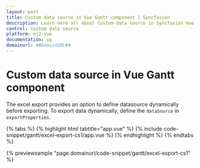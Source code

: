 ```yaml
---
layout: post
title: Custom data source in Vue Gantt component | Syncfusion
description: Learn here all about Custom data source in Syncfusion Vue Gantt component of Syncfusion Essential JS 2 and more.
control: Custom data source 
platform: ej2-vue
documentation: ug
domainurl: ##DomainURL##
---
```


# Custom data source in Vue Gantt component

The excel export provides an option to define datasource dynamically before exporting. To export data dynamically, define the `dataSource` in `exportProperties`.

{% tabs %}
{% highlight html tabtitle="app.vue" %}
{% include code-snippet/gantt/excel-export-cs1/app.vue %}
{% endhighlight %}
{% endtabs %}
        
{% previewsample "page.domainurl/code-snippet/gantt/excel-export-cs1" %}